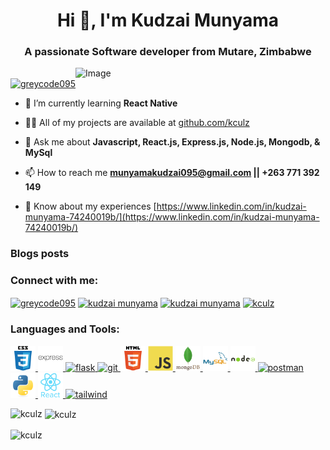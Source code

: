 <h1 align="center">Hi 👋, I'm Kudzai Munyama</h1>
<h3 align="center">A passionate Software developer from Mutare, Zimbabwe</h3>
<img src="https://i.pinimg.com/originals/ab/68/e6/ab68e6d38452d78ac98687865281c5c8.gif" alt="Image" srcset="" align="right" width="400">

<p align="left"> <a href="https://twitter.com/greycode095" target="blank"><img src="https://img.shields.io/twitter/follow/greycode095?logo=twitter&style=for-the-badge" alt="greycode095" /></a> </p>

- 🌱 I’m currently learning **React Native**

- 👨‍💻 All of my projects are available at [github.com/kculz](github.com/kculz)

- 💬 Ask me about **Javascript, React.js, Express.js, Node.js, Mongodb, & MySql**

- 📫 How to reach me **munyamakudzai095@gmail.com || +263 771 392 149**

- 📄 Know about my experiences [https://www.linkedin.com/in/kudzai-munyama-74240019b/](https://www.linkedin.com/in/kudzai-munyama-74240019b/)

### Blogs posts
<!-- BLOG-POST-LIST:START -->
<!-- BLOG-POST-LIST:END -->

<h3 align="left">Connect with me:</h3>
<p align="left">
<a href="https://twitter.com/greycode095" target="blank"><img align="center" src="https://raw.githubusercontent.com/rahuldkjain/github-profile-readme-generator/master/src/images/icons/Social/twitter.svg" alt="greycode095" height="30" width="40" /></a>
<a href="https://linkedin.com/in/kudzai munyama" target="blank"><img align="center" src="https://raw.githubusercontent.com/rahuldkjain/github-profile-readme-generator/master/src/images/icons/Social/linked-in-alt.svg" alt="kudzai munyama" height="30" width="40" /></a>
<a href="https://fb.com/kudzai munyama" target="blank"><img align="center" src="https://raw.githubusercontent.com/rahuldkjain/github-profile-readme-generator/master/src/images/icons/Social/facebook.svg" alt="kudzai munyama" height="30" width="40" /></a>
<a href="https://instagram.com/kculz" target="blank"><img align="center" src="https://raw.githubusercontent.com/rahuldkjain/github-profile-readme-generator/master/src/images/icons/Social/instagram.svg" alt="kculz" height="30" width="40" /></a>
</p>

<h3 align="left">Languages and Tools:</h3>
<p align="left"> <a href="https://www.w3schools.com/css/" target="_blank" rel="noreferrer"> <img src="https://raw.githubusercontent.com/devicons/devicon/master/icons/css3/css3-original-wordmark.svg" alt="css3" width="40" height="40"/> </a>  <a href="https://expressjs.com" target="_blank" rel="noreferrer"> <img src="https://raw.githubusercontent.com/devicons/devicon/master/icons/express/express-original-wordmark.svg" alt="express" width="40" height="40"/> </a> <a href="https://flask.palletsprojects.com/" target="_blank" rel="noreferrer"> <img src="https://www.vectorlogo.zone/logos/pocoo_flask/pocoo_flask-icon.svg" alt="flask" width="40" height="40"/> </a> <a href="https://git-scm.com/" target="_blank" rel="noreferrer"> <img src="https://www.vectorlogo.zone/logos/git-scm/git-scm-icon.svg" alt="git" width="40" height="40"/> </a> <a href="https://www.w3.org/html/" target="_blank" rel="noreferrer"> <img src="https://raw.githubusercontent.com/devicons/devicon/master/icons/html5/html5-original-wordmark.svg" alt="html5" width="40" height="40"/> </a> <a href="https://developer.mozilla.org/en-US/docs/Web/JavaScript" target="_blank" rel="noreferrer"> <img src="https://raw.githubusercontent.com/devicons/devicon/master/icons/javascript/javascript-original.svg" alt="javascript" width="40" height="40"/> </a> <a href="https://www.mongodb.com/" target="_blank" rel="noreferrer"> <img src="https://raw.githubusercontent.com/devicons/devicon/master/icons/mongodb/mongodb-original-wordmark.svg" alt="mongodb" width="40" height="40"/> </a>  <a href="https://www.mysql.com/" target="_blank" rel="noreferrer"> <img src="https://raw.githubusercontent.com/devicons/devicon/master/icons/mysql/mysql-original-wordmark.svg" alt="mysql" width="40" height="40"/> </a> <a href="https://nodejs.org" target="_blank" rel="noreferrer"> <img src="https://raw.githubusercontent.com/devicons/devicon/master/icons/nodejs/nodejs-original-wordmark.svg" alt="nodejs" width="40" height="40"/> </a> <a href="https://postman.com" target="_blank" rel="noreferrer"> <img src="https://www.vectorlogo.zone/logos/getpostman/getpostman-icon.svg" alt="postman" width="40" height="40"/> </a> <a href="https://www.python.org" target="_blank" rel="noreferrer"> <img src="https://raw.githubusercontent.com/devicons/devicon/master/icons/python/python-original.svg" alt="python" width="40" height="40"/> </a> <a href="https://reactjs.org/" target="_blank" rel="noreferrer"> <img src="https://raw.githubusercontent.com/devicons/devicon/master/icons/react/react-original-wordmark.svg" alt="react" width="40" height="40"/> </a><a href="https://tailwindcss.com/" target="_blank" rel="noreferrer"> <img src="https://www.vectorlogo.zone/logos/tailwindcss/tailwindcss-icon.svg" alt="tailwind" width="40" height="40"/> </a> </p>

<p><img align="left" src="https://github-readme-stats.vercel.app/api/top-langs?username=kculz&show_icons=true&locale=en&layout=compact" alt="kculz" /></p>

<p>&nbsp;<img align="center" src="https://github-readme-stats.vercel.app/api?username=kculz&show_icons=true&locale=en" alt="kculz" /></p>

<p><img align="center" src="https://github-readme-streak-stats.herokuapp.com/?user=kculz&" alt="kculz" /></p>


